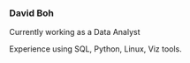 ### David Boh
<p>Currently working as a Data Analyst</p>
Experience using SQL, Python, Linux, Viz tools. 





